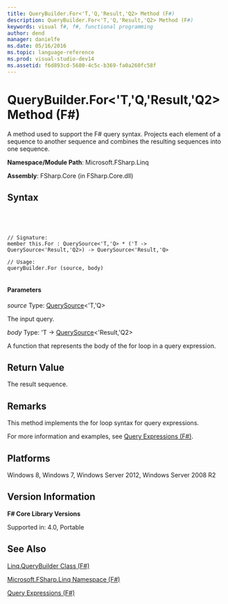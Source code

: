 ```yaml
---
title: QueryBuilder.For<'T,'Q,'Result,'Q2> Method (F#)
description: QueryBuilder.For<'T,'Q,'Result,'Q2> Method (F#)
keywords: visual f#, f#, functional programming
author: dend
manager: danielfe
ms.date: 05/16/2016
ms.topic: language-reference
ms.prod: visual-studio-dev14
ms.assetid: f6d893cd-5680-4c5c-b369-fa0a260fc58f 
---
```


# QueryBuilder.For<'T,'Q,'Result,'Q2> Method (F#)

A method used to support the F# query syntax. Projects each element of a sequence to another sequence and combines the resulting sequences into one sequence.

**Namespace/Module Path**: Microsoft.FSharp.Linq

**Assembly**: FSharp.Core (in FSharp.Core.dll)


## Syntax



```




// Signature:
member this.For : QuerySource<'T,'Q> * ('T -> QuerySource<'Result,'Q2>) -> QuerySource<'Result,'Q>

// Usage:
queryBuilder.For (source, body)


```





#### Parameters
*source*
Type: [QuerySource](http://msdn.microsoft.com/en-us/library/873589c1-c5dc-47d9-8abf-fee7258dfb00)&lt;'T,'Q&gt;


The input query.


*body*
Type: 'T -&gt;
[QuerySource](http://msdn.microsoft.com/en-us/library/873589c1-c5dc-47d9-8abf-fee7258dfb00)&lt;'Result,'Q2&gt;


A function that represents the body of the for loop in a query expression.




## Return Value
The result sequence.


## Remarks
This method implements the for loop syntax for query expressions.

For more information and examples, see [Query Expressions (F#)](http://msdn.microsoft.com/en-us/library/ff72235c-3ad8-4215-8679-2754484823db).


## Platforms
Windows 8, Windows 7, Windows Server 2012, Windows Server 2008 R2


## Version Information
**F# Core Library Versions**

Supported in: 4.0, Portable




## See Also
[Linq.QueryBuilder Class &#40;F&#35;&#41;](Linq.QueryBuilder-Class-%5BFSharp%5D.md)

[Microsoft.FSharp.Linq Namespace &#40;F&#35;&#41;](Microsoft.FSharp.Linq-Namespace-%5BFSharp%5D.md)

[Query Expressions (F#)](http://msdn.microsoft.com/en-us/library/ff72235c-3ad8-4215-8679-2754484823db)

